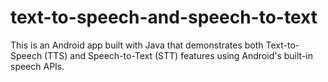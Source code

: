 # text-to-speech-and-speech-to-text
This is an Android app built with Java that demonstrates both Text-to-Speech (TTS) and Speech-to-Text (STT) features using Android's built-in speech APIs.

